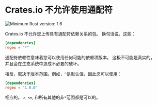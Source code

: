 # Crates.io 不允许使用通配符

![Minimum Rust version: 1.6](https://img.shields.io/badge/Minimum%20Rust%20Version-1.6-brightgreen.svg)

Crates.io 不允许您上传具有通配符依赖关系的包。 换句话说，这些：

```toml
[dependencies]
regex = "*"
```

通配符依赖性意味着您可以使用任何可能的依赖项版本。 这极不可能是真实的，并且会在生态系统中造成不必要的破坏。

相反，取决于版本范围。例如，`^`是默认值，因此您可以使用：

```toml
[dependencies]
regex = "1.0.0"
```

相应的， `>`, `<=`, 和所有其他的非`*`范围都是可以的。
